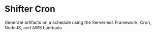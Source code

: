 # Shifter Cron

Generate artifacts on a schedule using the Serverless Framework, Cron, NodeJS, and AWS Lambada
